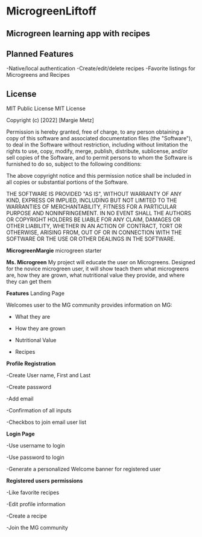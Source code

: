 # MicrogreenLiftoff
**Microgreen learning app with recipes**
-------------------------------------

**Planned Features**
---------------------------------------
-Native/local authentication
-Create/edit/delete recipes
-Favorite listings for Microgreens and Recipes

**License**
-----------------------------------------
MIT Public License MIT License

Copyright (c) [2022] [Margie Metz]

Permission is hereby granted, free of charge, to any person obtaining a copy
of this software and associated documentation files (the "Software"), to deal
in the Software without restriction, including without limitation the rights
to use, copy, modify, merge, publish, distribute, sublicense, and/or sell
copies of the Software, and to permit persons to whom the Software is
furnished to do so, subject to the following conditions:

The above copyright notice and this permission notice shall be included in all
copies or substantial portions of the Software.

THE SOFTWARE IS PROVIDED "AS IS", WITHOUT WARRANTY OF ANY KIND, EXPRESS OR
IMPLIED, INCLUDING BUT NOT LIMITED TO THE WARRANTIES OF MERCHANTABILITY,
FITNESS FOR A PARTICULAR PURPOSE AND NONINFRINGEMENT. IN NO EVENT SHALL THE
AUTHORS OR COPYRIGHT HOLDERS BE LIABLE FOR ANY CLAIM, DAMAGES OR OTHER
LIABILITY, WHETHER IN AN ACTION OF CONTRACT, TORT OR OTHERWISE, ARISING FROM,
OUT OF OR IN CONNECTION WITH THE SOFTWARE OR THE USE OR OTHER DEALINGS IN THE
SOFTWARE.

**MicrogreenMargie**
microgreen starter

**Ms. Microgreen**
My project will educate the user on Microgreens. Designed for the novice microgreen user, it will show teach them what microgreens are, how they are grown, what nutritional value they provide, and where they can get them


**Features**
Landing Page

Welcomes user to the MG community provides information on MG:

 - What they are

 - How they are grown

 - Nutritional Value

 - Recipes

**Profile Registration**

-Create User name, First and Last

-Create password

-Add email

-Confirmation of all inputs

-Checkbos to join email user list

**Login Page**

-Use username to login

-Use password to login

-Generate a personalized Welcome banner for registered user

**Registered users permissions**

-Like favorite recipes

-Edit profile information

-Create a recipe

-Join the MG community 